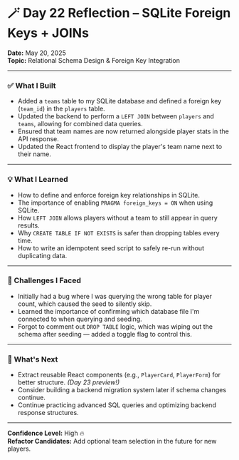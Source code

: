 # 🪄 Day 22 Reflection – SQLite Foreign Keys + JOINs

**Date:** May 20, 2025  
**Topic:** Relational Schema Design & Foreign Key Integration

---

### ✅ What I Built

- Added a `teams` table to my SQLite database and defined a foreign key (`team_id`) in the `players` table.
- Updated the backend to perform a `LEFT JOIN` between `players` and `teams`, allowing for combined data queries.
- Ensured that team names are now returned alongside player stats in the API response.
- Updated the React frontend to display the player's team name next to their name.

---

### 💡 What I Learned

- How to define and enforce foreign key relationships in SQLite.
- The importance of enabling `PRAGMA foreign_keys = ON` when using SQLite.
- How `LEFT JOIN` allows players without a team to still appear in query results.
- Why `CREATE TABLE IF NOT EXISTS` is safer than dropping tables every time.
- How to write an idempotent seed script to safely re-run without duplicating data.

---

### 🤔 Challenges I Faced

- Initially had a bug where I was querying the wrong table for player count, which caused the seed to silently skip.
- Learned the importance of confirming which database file I'm connected to when querying and seeding.
- Forgot to comment out `DROP TABLE` logic, which was wiping out the schema after seeding — added a toggle flag to control this.

---

### 🚀 What's Next

- Extract reusable React components (e.g., `PlayerCard`, `PlayerForm`) for better structure. *(Day 23 preview!)*
- Consider building a backend migration system later if schema changes continue.
- Continue practicing advanced SQL queries and optimizing backend response structures.

---

**Confidence Level:** High 🔥  
**Refactor Candidates:** Add optional team selection in the future for new players.

